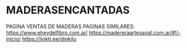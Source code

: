 # MADERASENCANTADAS
PAGINA VENTAS DE MADERAS
PAGINAS SIMILARES:
https://www.elreydelfibro.com.ar/
https://madereraartesanal.com.ar/#!/-inicio/
https://linktr.ee/dinkilu
